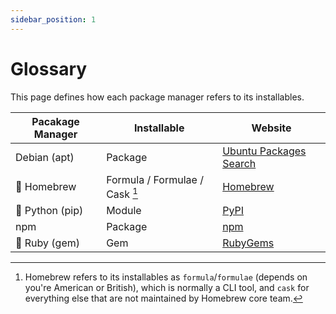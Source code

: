 ```yaml
---
sidebar_position: 1
---
```


# Glossary

This page defines how each package manager refers to its installables.

| Pacakage Manager | Installable                    | Website                                                |
| ---------------- | ------------------------------ | ------------------------------------------------------ |
| Debian (apt)     | Package                        | [Ubuntu Packages Search](https://packages.ubuntu.com/) |
| 🍺 Homebrew      | Formula / Formulae / Cask [^1] | [Homebrew](https://formulae.brew.sh/)                  |
| 🐍 Python (pip)  | Module                         | [PyPI](https://pypi.org/)                              |
| npm              | Package                        | [npm](https://www.npmjs.com/)                          |
| 💎 Ruby (gem)    | Gem                            | [RubyGems](https://rubygems.org/)                      |

[^1]: Homebrew refers to its installables as `formula`/`formulae` (depends on you're American or British), which is normally a CLI tool, and `cask` for everything else that are not maintained by Homebrew core team.
